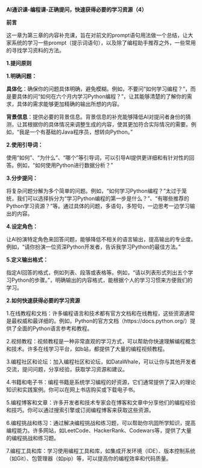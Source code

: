 __AI通识课\-编程课\-正确提问，快速获得必要的学习资源（4）__

<a id="heading_0"></a>__前言__

这一章为第三章的内容补充课，旨在对前文的prompt语句用法做一个总结，让大家系统的学习一些prompt（提示词语句），以及除了编程助手推荐之外，一些常用的寻找学习资料的方法。

<a id="heading_1"></a>__1\.提问原则__

<a id="heading_2"></a>__1\.明确问题：__

__具体化__：确保你的问题具体明确，避免模糊。例如，不要问“如何学习编程？”，而是要具体的问“如何在六个月内学习Python编程？”，让其能够清楚的了解你的需求，具体的需求能够更加精确的输出所想的内容。

__背景信息__：提供必要的背景信息。背景信息的补充能够降低AI对提问者身份的猜测，让其根据你的具体情况来调整生成的内容，使其更加符合实际情况的需要。例如，“我是一个有基础的Java程序员，想转向Python。”

<a id="heading_3"></a>__2\.使用引导词：__

使用“如何”、“为什么”、“哪个”等引导词，可以引导AI提供更详细和有针对性的回答。例如，“如何使用Python进行数据分析？”

<a id="heading_4"></a>__3\.分步提问：__

将复杂问题分解为多个简单的问题。例如，“如何学习Python编程？”太过于笼统，我们可以选择拆分为“学习Python编程的第一步是什么？”、“有哪些推荐的Python学习资源？”等。通过具体的问题，多语句，多短句，一边思考一边学习输出的内容。

<a id="heading_5"></a>__4\.设定角色：__

让AI扮演特定角色来回答问题，能够降低不相关的语言输出，提高输出的专业度。例如，“请你扮演一位资深Python开发者，告诉我学习Python的最佳方法。”

<a id="heading_6"></a>__5\.定义输出格式：__

指定AI回答的格式，例如列表、段落或表格等。例如，“请以列表形式列出五个学习Python的步骤。”，明确输出的内容格式，能根据个人的学习习惯来方便我们的学习。

<a id="heading_7"></a>__2\.如何快速获得必要的学习资源__

1\.在线教程和文档：许多编程语言和技术都有官方文档和在线教程，这些资源通常是最权威和最详细的。例如，Python的官方文档（https://docs\.python\.org/）提供了全面的Python语言参考和教程。

2\.视频教程：视频教程是一种非常直观的学习方式，可以帮助你快速理解编程概念和技术。许多在线学习平台，如b站，都提供了大量的编程视频教程。

3\.编程社区和论坛：加入编程社区和论坛，如DataWhale，可以让你与其他开发者交流，提问问题，分享经验，获取学习资源和建议。

4\.书籍和电子书：编程书籍是系统学习编程的好资源，它们通常提供了深入的理论知识和实践案例。你可以在网上书店购买或下载电子书。

5\.编程博客和文章：许多开发者和技术专家会在博客和文章中分享他们的编程经验和技巧。你可以通过搜索引擎或订阅编程博客来获取这些资源。

6\.编程挑战和练习：通过解决编程挑战和练习题，可以帮助你巩固所学知识，提高编程能力。许多网站，如LeetCode、HackerRank、Codewars等，提供了大量的编程挑战和练习题。

7\.编程工具和库：学习使用编程工具和库，如集成开发环境（IDE）、版本控制系统（如Git）、包管理器（如pip）等，可以提高你的编程效率和代码质量。

